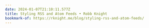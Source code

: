 ```yaml
---
date: 2024-01-07T21:10:11.577Z
title: Styling RSS and Atom Feeds • Robb Knight
bookmark-of: https://rknight.me/blog/styling-rss-and-atom-feeds/
---
```

